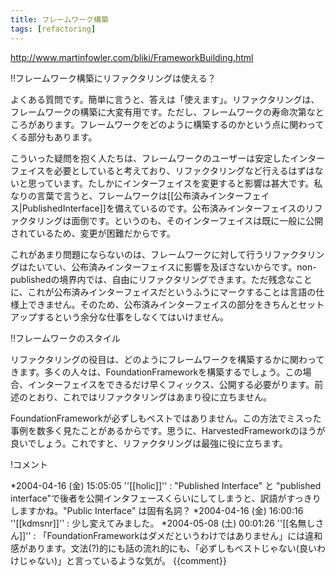 ```yaml
---
title: フレームワーク構築
tags: [refactoring]
---
```


http://www.martinfowler.com/bliki/FrameworkBuilding.html

!!フレームワーク構築にリファクタリングは使える？

よくある質問です。簡単に言うと、答えは「使えます」。リファクタリングは、フレームワークの構築に大変有用です。ただし、フレームワークの寿命次第なところがあります。フレームワークをどのように構築するのかという点に関わってくる部分もあります。

こういった疑問を抱く人たちは、フレームワークのユーザーは安定したインターフェイスを必要としていると考えており、リファクタリングなど行えるはずはないと思っています。たしかにインターフェイスを変更すると影響は甚大です。私なりの言葉で言うと、フレームワークは[[公布済みインターフェイス|PublishedInterface]]を備えているのです。公布済みインターフェイスのリファクタリングは面倒です。というのも、そのインターフェイスは既に一般に公開されているため、変更が困難だからです。

これがあまり問題にならないのは、フレームワークに対して行うリファクタリングはたいてい、公布済みインターフェイスに影響を及ぼさないからです。non-publishedの境界内では、自由にリファクタリングできます。ただ残念なことに、これが公布済みインターフェイスだというふうにマークすることは言語の仕様上できません。そのため、公布済みインターフェイスの部分をきちんとセットアップするという余分な仕事をしなくてはいけません。

!!フレームワークのスタイル

リファクタリングの役目は、どのようにフレームワークを構築するかに関わってきます。多くの人々は、FoundationFrameworkを構築するでしょう。この場合、インターフェイスをできるだけ早くフィックス、公開する必要がります。前述のとおり、これではリファクタリングはあまり役に立ちません。

FoundationFrameworkが必ずしもベストではありません。この方法でミスった事例を数多く見たことがあるからです。思うに、HarvestedFrameworkのほうが良いでしょう。これですと、リファクタリングは最強に役に立ちます。

!コメント

*2004-04-16 (金) 15:05:05 ''[[holic]]'' : "Published Interface" と "published interface"で後者を公開インタフェースくらいにしてしまうと、訳語がすっきりしますかね。"Public Interface" は固有名詞？
*2004-04-16 (金) 16:00:16 ''[[kdmsnr]]'' : 少し変えてみました。
*2004-05-08 (土) 00:01:26 ''[[名無しさん]]'' : 「FoundationFrameworkはダメだというわけではありません」には違和感があります。文法(?)的にも話の流れ的にも、「必ずしもベストじゃない(良いわけじゃない)」と言っているような気が。
{{comment}}
